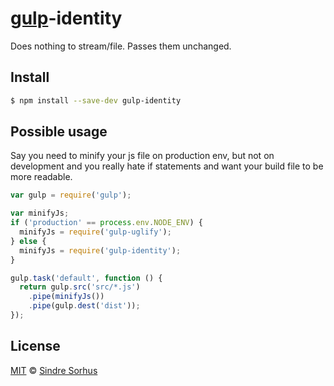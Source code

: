 # [gulp](http://gulpjs.com)-identity


Does nothing to stream/file. Passes them unchanged.


## Install

```bash
$ npm install --save-dev gulp-identity
```


## Possible usage
Say you need to minify your js file on production env, but not on development
and you really hate if statements and want your build file to be more readable.

```js
var gulp = require('gulp');

var minifyJs;
if ('production' == process.env.NODE_ENV) {
  minifyJs = require('gulp-uglify');
} else {
  minifyJs = require('gulp-identity');
}

gulp.task('default', function () {
  return gulp.src('src/*.js')
    .pipe(minifyJs())
    .pipe(gulp.dest('dist'));
});
```


## License

[MIT](http://opensource.org/licenses/MIT) © [Sindre Sorhus](http://sindresorhus.com)